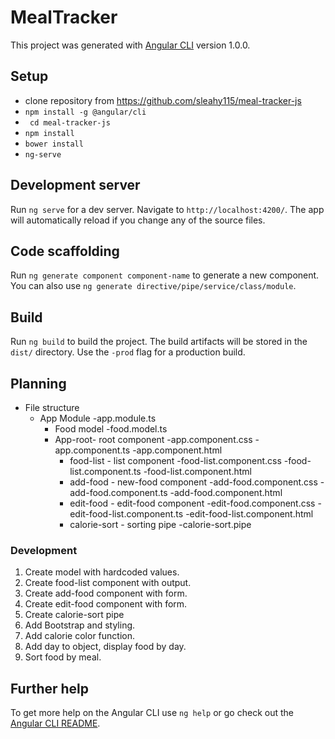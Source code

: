 # MealTracker

This project was generated with [Angular CLI](https://github.com/angular/angular-cli) version 1.0.0.

## Setup
* clone repository from https://github.com/sleahy115/meal-tracker-js
* `npm install -g @angular/cli`
* ` cd meal-tracker-js`
* `npm install`
* `bower install`
* `ng-serve`

## Development server

Run `ng serve` for a dev server. Navigate to `http://localhost:4200/`. The app will automatically reload if you change any of the source files.

## Code scaffolding

Run `ng generate component component-name` to generate a new component. You can also use `ng generate directive/pipe/service/class/module`.

## Build

Run `ng build` to build the project. The build artifacts will be stored in the `dist/` directory. Use the `-prod` flag for a production build.

## Planning

* File structure
  * App Module
  -app.module.ts
    * Food model
    -food.model.ts
    * App-root- root component
    -app.component.css
    -app.component.ts
    -app.component.html
      * food-list - list component
      -food-list.component.css
      -food-list.component.ts
      -food-list.component.html
      * add-food - new-food component
      -add-food.component.css
      -add-food.component.ts
      -add-food.component.html
      * edit-food - edit-food component
      -edit-food.component.css
      -edit-food-list.component.ts
      -edit-food-list.component.html
      * calorie-sort - sorting pipe
      -calorie-sort.pipe

### Development
1. Create model with hardcoded values.
2. Create food-list component with output.
3. Create add-food component with form.
4. Create edit-food component with form.
5. Create calorie-sort pipe
6. Add Bootstrap and styling.
7. Add calorie color function.
8. Add day to object, display food by day.
9. Sort food by meal.


## Further help

To get more help on the Angular CLI use `ng help` or go check out the [Angular CLI README](https://github.com/angular/angular-cli/blob/master/README.md).
